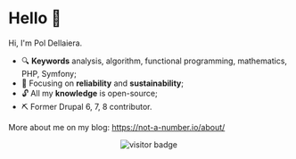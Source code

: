 # Hello 👋

Hi, I'm Pol Dellaiera.

- 🔍 **Keywords** analysis, algorithm, functional programming, mathematics, PHP, Symfony;
- 🎯 Focusing on **reliability** and **sustainability**;
- 🔓 All my **knowledge** is open-source;
- ⛏️ Former Drupal 6, 7, 8 contributor.

More about me on my blog: https://not-a-number.io/about/

<p  align="center">
  <img src="https://visitor-badge.glitch.me/badge?page_id=drupol.drupol" alt="visitor badge"/>
</p>
